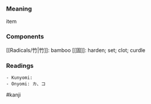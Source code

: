 ### Meaning

item

### Components

[[Radicals/竹|竹]]: bamboo [[固]]: harden; set; clot; curdle

### Readings

```
- Kunyomi: 
- Onyomi: カ、コ
```

#kanji